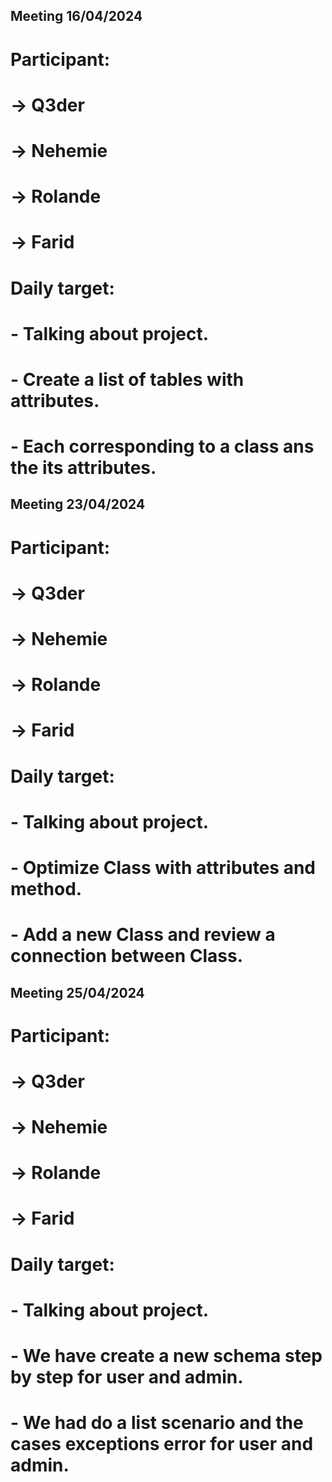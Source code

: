 ## Meeting 16/04/2024

# Participant:
#		-> Q3der
#		-> Nehemie
#		-> Rolande
#		-> Farid
#
# Daily target:
#
# - Talking about project.
# - Create a list of tables with attributes.
# - Each corresponding to a class ans the its attributes.

## Meeting 23/04/2024

# Participant:
#		-> Q3der
#		-> Nehemie
#		-> Rolande
#		-> Farid
#
# Daily target:
#
# - Talking about project.
# - Optimize Class with attributes and method.
# - Add a new Class and review a connection between Class.

## Meeting 25/04/2024

# Participant:
#		-> Q3der
#		-> Nehemie
#		-> Rolande
#		-> Farid
#
# Daily target:
#
# - Talking about project.
# - We have create a new schema step by step for user and admin.
# - We had do a list scenario and the cases exceptions error for user and admin.


